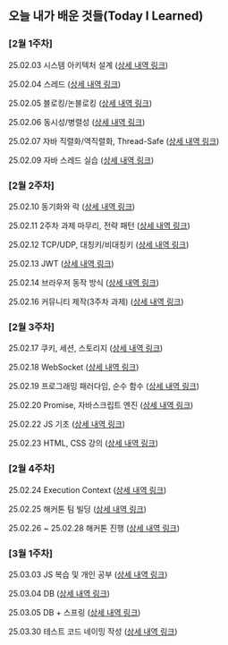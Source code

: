 ## 오늘 내가 배운 것들(Today I Learned)

### [2월 1주차]

25.02.03 시스템 아키텍처 설계 ([상세 내역 링크](https://github.com/100-hours-a-week/ethan.park-til/blob/main/Feb/2025-02-03.md))

25.02.04 스레드 ([상세 내역 링크](https://github.com/100-hours-a-week/ethan.park-til/blob/main/Feb/2025-02-04.md))

25.02.05 블로킹/논블로킹 ([상세 내역 링크](https://github.com/100-hours-a-week/ethan.park-til/blob/main/Feb/2025-02-05.md))

25.02.06 동시성/병렬성 ([상세 내역 링크](https://github.com/100-hours-a-week/ethan.park-til/blob/main/Feb/2025-02-06.md))

25.02.07 자바 직렬화/역직렬화, Thread-Safe ([상세 내역 링크](https://github.com/100-hours-a-week/ethan.park-til/blob/main/Feb/2025-02-07.md))

25.02.09 자바 스레드 실습 ([상세 내역 링크](https://github.com/100-hours-a-week/ethan.park-til/blob/main/Feb/2025-02-09.md))

### [2월 2주차]

25.02.10 동기화와 락 ([상세 내역 링크](https://github.com/100-hours-a-week/ethan.park-til/blob/main/Feb/2025-02-10.md))

25.02.11 2주차 과제 마무리, 전략 패턴 ([상세 내역 링크](https://github.com/100-hours-a-week/ethan.park-til/blob/main/Feb/2025-02-11.md))

25.02.12 TCP/UDP, 대칭키/비대칭키 ([상세 내역 링크](https://github.com/100-hours-a-week/ethan.park-til/blob/main/Feb/2025-02-12.md))

25.02.13 JWT ([상세 내역 링크](https://github.com/100-hours-a-week/ethan.park-til/blob/main/Feb/2025-02-13.md))

25.02.14 브라우저 동작 방식 ([상세 내역 링크](https://github.com/100-hours-a-week/ethan.park-til/blob/main/Feb/2025-02-14.md))

25.02.16 커뮤니티 제작(3주차 과제) ([상세 내역 링크](https://github.com/100-hours-a-week/ethan.park-til/blob/main/Feb/2025-02-16.md))

### [2월 3주차]

25.02.17 쿠키, 세션, 스토리지 ([상세 내역 링크](https://github.com/100-hours-a-week/ethan.park-til/blob/main/Feb/2025-02-17.md))

25.02.18 WebSocket ([상세 내역 링크](https://github.com/100-hours-a-week/ethan.park-til/blob/main/Feb/2025-02-18.md))

25.02.19 프로그래밍 패러다임, 순수 함수 ([상세 내역 링크](https://github.com/100-hours-a-week/ethan.park-til/blob/main/Feb/2025-02-19.md))

25.02.20 Promise, 자바스크립트 엔진 ([상세 내역 링크](https://github.com/100-hours-a-week/ethan.park-til/blob/main/Feb/2025-02-20.md))

25.02.22 JS 기초 ([상세 내역 링크](https://github.com/100-hours-a-week/ethan.park-til/blob/main/Feb/2025-02-22.md))

25.02.23 HTML, CSS 강의 ([상세 내역 링크](https://github.com/100-hours-a-week/ethan.park-til/blob/main/Feb/2025-02-23.md))


### [2월 4주차]

25.02.24 Execution Context ([상세 내역 링크](https://github.com/100-hours-a-week/ethan.park-til/blob/main/Feb/2025-02-24.md))

25.02.25 해커톤 팀 빌딩 ([상세 내역 링크](https://github.com/100-hours-a-week/ethan.park-til/blob/main/Feb/2025-02-25.md))

25.02.26 ~ 25.02.28 해커톤 진행 ([상세 내역 링크](https://github.com/100-hours-a-week/ethan.park-til/blob/main/Feb/2025-02-26.md))

### [3월 1주차]

25.03.03 JS 복습 및 개인 공부 ([상세 내역 링크](https://github.com/100-hours-a-week/ethan.park-til/blob/main/Mar/2025-03-03.md))

25.03.04 DB ([상세 내역 링크](https://github.com/100-hours-a-week/ethan.park-til/blob/main/Mar/2025-03-04.md))

25.03.05 DB + 스프링 ([상세 내역 링크](https://github.com/100-hours-a-week/ethan.park-til/blob/main/Mar/2025-03-05.md))

25.03.30 테스트 코드 네이밍 작성 ([상세 내역 링크](https://github.com/100-hours-a-week/ethan.park-til/blob/main/Mar/2025-03-30.md))

